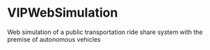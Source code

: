 # VIPWebSimulation
Web simulation of a public transportation ride share system with the premise of autonomous vehicles
